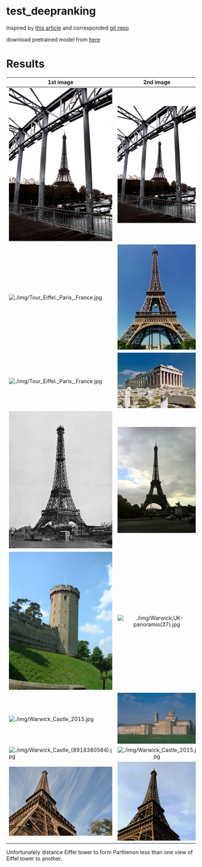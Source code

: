 # test_deepranking    

Inspired by [this article](https://medium.com/@akarshzingade/image-similarity-using-deep-ranking-c1bd83855978) and corresponded [git repo](https://github.com/akarshzingade/image-similarity-deep-ranking)


download pretrained model from [here](https://drive.google.com/file/d/1TmUKqp_TnzSP0TeAHIyTv8jG4KZeNqQP/view)


# Results

| 1st image     | 2nd image     | Distance  |
| ------------- |:-------------:| ---------:|
| ![ ./img/Paris_2016-12-24_(32084381845).jpg ]( ./img/Paris_2016-12-24_(32084381845).jpg ) | ![ ./img/Paris_2016-12-24_(32084381845).jpg ]( ./img/Paris_2016-12-24_(32084381845).jpg ) |  3.465798209097083e-07  |
| ![ ./img/Tour_Eiffel._Paris,_France.jpg ]( ./img/Tour_Eiffel._Paris,_France.jpg ) | ![ ./img/Torre_Eiffel_-_panoramio_(6).jpg ]( ./img/Torre_Eiffel_-_panoramio_(6).jpg ) |  0.38605431101038307  |
| ![ ./img/Tour_Eiffel._Paris,_France.jpg ]( ./img/Tour_Eiffel._Paris,_France.jpg ) | ![ ./img/1024px-The_Parthenon_in_Athens.jpg ]( ./img/1024px-The_Parthenon_in_Athens.jpg ) |  0.4606680812915227  |
| ![ ./img/Construction_tour_eiffel7.jpg ]( ./img/Construction_tour_eiffel7.jpg ) | ![ ./img/574px-Eiffel_-_panoramio_(115).jpg ]( ./img/574px-Eiffel_-_panoramio_(115).jpg ) |  0.6114139169167636  |
| ![ ./img/Warwick_Castle_-_panoramio_(11).jpg ]( ./img/Warwick_Castle_-_panoramio_(11).jpg ) | ![ ./img/Warwick,_UK_-_panoramio_(37).jpg ]( ./img/Warwick,_UK_-_panoramio_(37).jpg ) |  0.17693616835549186  |
| ![ ./img/Warwick_Castle_2015.jpg ]( ./img/Warwick_Castle_2015.jpg ) | ![ ./img/Fundación_Joaquín_Díaz_-_Monasterio_de_Santa_María_de_Valbuena_-_San_Bernardo_(Valladolid).jpg ]( ./img/Fundación_Joaquín_Díaz_-_Monasterio_de_Santa_María_de_Valbuena_-_San_Bernardo_(Valladolid).jpg ) |  0.668336033047218  |
| ![ ./img/Warwick_Castle_(8918380584).jpg ]( ./img/Warwick_Castle_(8918380584).jpg ) | ![ ./img/Warwick_Castle_2015.jpg ]( ./img/Warwick_Castle_2015.jpg ) |  0.8292099605550132  |
| ![ ./img/Tour_Eiffel_(6172500991).jpg ]( ./img/Tour_Eiffel_(6172500991).jpg ) | ![ ./img/Tour_Eiffel_vista_da_sotto.jpg ]( ./img/Tour_Eiffel_vista_da_sotto.jpg ) |  0.37081080262926935  |


Unfortunately distance Eiffel tower to form Parthenon less than one view of Eiffel tower to another.  
